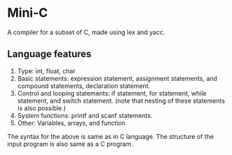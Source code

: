 # Mini-C

A compiler for a subset of C, made using lex and yacc.

## Language features

1. Type: int, float, char
2. Basic statements: expression statement, assignment statements, and compound statements, declaration statement.
3. Control and looping statements: if statement, for statement, while statement, and
   switch statement. (note that nesting of these statements is also possible.)
4. System functions: printf and scanf statements.
5. Other: Variables, arrays, and function

The syntax for the above is same as in C language. The structure of the input program is also same as a C program.
